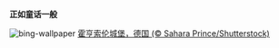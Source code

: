 
**正如童话一般**

![bing-wallpaper](https://www.bing.com/th?id=OHR.HohenzollernBurg_ZH-CN8109082566_1920x1080.jpg)
[霍亨索伦城堡，德国 (© Sahara Prince/Shutterstock)](https://www.bing.com/search?q=%E9%9C%8D%E4%BA%A8%E7%B4%A2%E4%BC%A6%E5%9F%8E%E5%A0%A1&amp;form=hpcapt&amp;mkt=zh-cn)
  